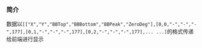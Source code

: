 ### 简介

数据以`[["X","Y","BBTop","BBBottom","BBPeak","ZeroDeg"],[0,0,"-","-","-",177],[0,1,"-","-","-",177],[0,2,"-","-","-",177],... ...]`的格式传递给前端进行显示

